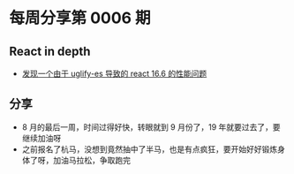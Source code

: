 # 每周分享第 0006 期

## React in depth

- [发现一个由于 uglify-es 导致的 react 16.6 的性能问题](https://github.com/facebook/react/issues/13987)

## 分享

- 8 月的最后一周，时间过得好快，转眼就到 9 月份了，19 年就要过去了，要继续加油呀
- 之前报名了杭马，没想到竟然抽中了半马，也是有点疯狂，要开始好好锻炼身体了呀，加油马拉松，争取跑完
